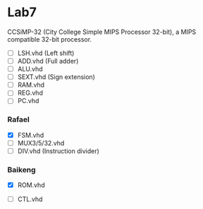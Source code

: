 # Lab7
CCSiMP-32 (City College Simple MIPS Processor 32-bit), a MIPS compatible 32-bit processor.

- [ ] LSH.vhd (Left shift)
- [ ] ADD.vhd (Full adder)
- [ ] ALU.vhd
- [ ] SEXT.vhd (Sign extension)
- [ ] RAM.vhd
- [ ] REG.vhd
- [ ] PC.vhd

### Rafael
- [x] FSM.vhd
- [ ] MUX3/5/32.vhd
- [ ] DIV.vhd (Instruction divider)

### Baikeng
- [x] ROM.vhd
- [ ] CTL.vhd

